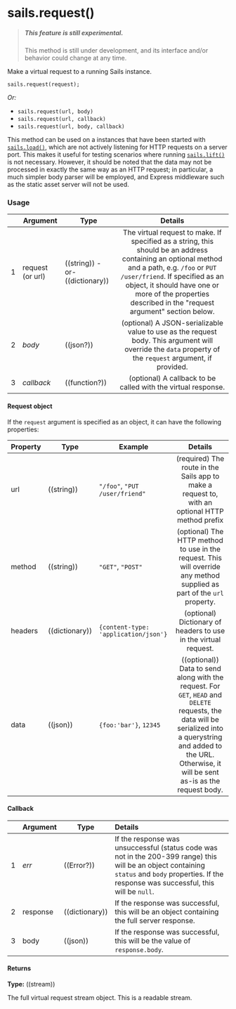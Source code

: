 # sails.request()

> ##### _**This feature is still experimental.**_
> This method is still under development, and its interface and/or behavior could change at any time.

Make a virtual request to a running Sails instance.

```usage
sails.request(request);
```

_Or:_

+ `sails.request(url, body)`
+ `sails.request(url, callback)`
+ `sails.request(url, body, callback)`

This method can be used on a instances that have been started with [`sails.load()`](https://sailsjs.com/documentation/reference/application/sails-load), which are not actively listening for HTTP requests on a server port.  This makes it useful for testing scenarios where running [`sails.lift()`](https://sailsjs.com/documentation/reference/application/sails-lift) is not necessary.  However, it should be noted that the data may not be processed in exactly the same way as an HTTP request; in particular, a much simpler body parser will be employed, and Express middleware such as the static asset server will not be used.


### Usage

|   |       Argument             | Type                | Details
|---|--------------------------- | ------------------- |:-----------:
| 1 |      request (or url)      | ((string)) -or- ((dictionary))          | The virtual request to make.  If specified as a string, this should be an address containing an optional method and a path, e.g. `/foo` or `PUT /user/friend`.  If specified as an object, it should have one or more of the properties described in the "request argument" section below.
| 2 |      _body_                  | ((json?)) | (optional) A JSON-serializable value to use as the request body.  This argument will override the `data` property of the `request` argument, if provided.
| 3 |      _callback_              | ((function?)) | (optional) A callback to be called with the virtual response.

#### Request object

If the `request` argument is specified as an object, it can have the following properties:

|       Property             | Type                | Example | Details
|--------------------------- | ------------------- | ------- | :-----------:
| url                        | ((string))          | `"/foo"`, `"PUT /user/friend"`    | (required) The route in the Sails app to make a request to, with an optional HTTP method prefix
| method                     | ((string))          | `"GET"`, `"POST"`    | (optional) The HTTP method to use in the request.  This will override any method supplied as part of the `url` property.
| headers                    | ((dictionary))          | `{content-type: 'application/json'}`    | (optional) Dictionary of headers to use in the virtual request.
| data                       | ((json))            | `{foo:'bar'}`, `12345` | ((optional)) Data to send along with the request.  For `GET`, `HEAD` and `DELETE` requests, the data will be serialized into a querystring and added to the URL.  Otherwise, it will be sent as-is as the request body.

#### Callback

|   |       Argument             | Type                | Details
|---|--------------------------- | ------------------- |:-----------
| 1 |       _err_                | ((Error?))           | If the response was unsuccessful (status code was not in the 200-399 range) this will be an object containing `status` and `body` properties.  If the response was successful, this will be `null`.
| 2 |       response             | ((dictionary))          | If the response was successful, this will be an object containing the full server response.
| 3 |       body                 | ((json))            | If the response was successful, this will be the value of `response.body`.


#### Returns

**Type:** ((stream))

The full virtual request stream object.  This is a readable stream.

<docmeta name="displayName" value="sails.request()">
<docmeta name="pageType" value="method">
<docmeta name="isExperimental" value="true">
